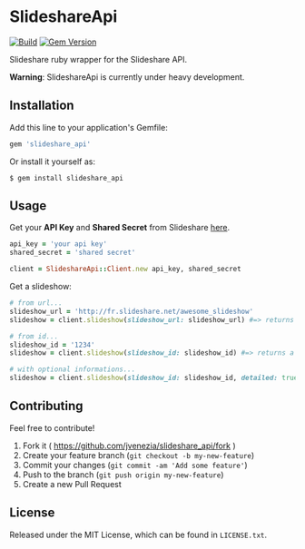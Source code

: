 # SlideshareApi
[![Build](https://travis-ci.org/jvenezia/slideshare_api.svg?branch=master)](https://travis-ci.org/jvenezia/slideshare_api)
[![Gem Version](https://badge.fury.io/rb/slideshare_api.svg)](http://badge.fury.io/rb/slideshare_api)

Slideshare ruby wrapper for the Slideshare API.

**Warning**: SlideshareApi is currently under heavy development.

## Installation

Add this line to your application's Gemfile:

```ruby
gem 'slideshare_api'
```

Or install it yourself as:

    $ gem install slideshare_api

## Usage

Get your **API Key** and **Shared Secret** from Slideshare [here](http://fr.slideshare.net/developers/applyforapi).

```ruby
api_key = 'your api key'
shared_secret = 'shared secret'

client = SlideshareApi::Client.new api_key, shared_secret
```

Get a slideshow:
```ruby
# from url...
slideshow_url = 'http://fr.slideshare.net/awesome_slideshow'
slideshow = client.slideshow(slideshow_url: slideshow_url) #=> returns a SlideshareApi::Model::Slideshow

# from id...
slideshow_id = '1234'
slideshow = client.slideshow(slideshow_id: slideshow_id) #=> returns a SlideshareApi::Model::Slideshow

# with optional informations...
slideshow = client.slideshow(slideshow_id: slideshow_id, detailed: true) #=> returns a SlideshareApi::Model::Slideshow
```

## Contributing
Feel free to contribute!

1. Fork it ( https://github.com/jvenezia/slideshare_api/fork )
2. Create your feature branch (`git checkout -b my-new-feature`)
3. Commit your changes (`git commit -am 'Add some feature'`)
4. Push to the branch (`git push origin my-new-feature`)
5. Create a new Pull Request

## License
Released under the MIT License, which can be found in `LICENSE.txt`.